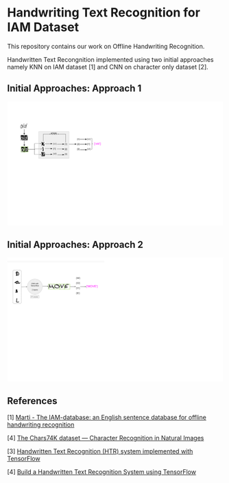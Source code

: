 # Handwriting Text Recognition for IAM Dataset

This repository contains our work on Offline Handwriting Recognition.

Handwritten Text Recongnition implemented using two initial approaches namely KNN on IAM dataset [1] and CNN on character only dataset [2].

## Initial Approaches: Approach 1

![KNN](./KNN.png)

## Initial Approaches: Approach 2

![CNN](./CNN.png)

## References

\[1\] [Marti - The IAM-database: an English sentence database for offline handwriting recognition](http://www.fki.inf.unibe.ch/databases/iam-handwriting-database)

\[4\] [The Chars74K dataset — Character Recognition in Natural Images](http://www.ee.surrey.ac.uk/CVSSP/demos/chars74k/)

\[3\] [Handwritten Text Recognition (HTR) system implemented with TensorFlow](https://github.com/githubharald/SimpleHTR)

\[4\] [Build a Handwritten Text Recognition System using TensorFlow](https://towardsdatascience.com/build-a-handwritten-text-recognition-system-using-tensorflow-2326a3487cd5?)
